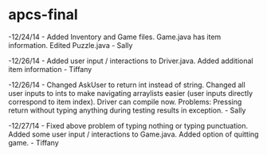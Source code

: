 apcs-final
==========
-12/24/14 - Added Inventory and Game files. Game.java has item information. Edited Puzzle.java - Sally

-12/26/14 - Added user input / interactions to Driver.java. Added additional item information - Tiffany

-12/26/14 - Changed AskUser to return int instead of string. Changed all user inputs to ints to make navigating arraylists easier (user inputs directly correspond to item index). Driver can compile now. Problems: Pressing return without typing anything during testing results in exception. - Sally

-12/27/14 - Fixed above problem of typing nothing or typing punctuation. Added some user input / interactions to Game.java. Added option of quitting game. - Tiffany

